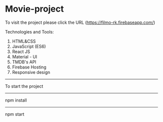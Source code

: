 # Movie-project

To visit the project please click the URL (https://filmo-rk.firebaseapp.com/)

Technologies and Tools:

1) HTML&CSS
2) JavaScript (ES6)
3) React JS
4) Material - UI
5) TMDB's API
6) Firebase Hosting
7) Responsive design

_____________________________________________________________
To start the project
_____________________________________________________________

npm install
_____________________________________________________________

npm start
